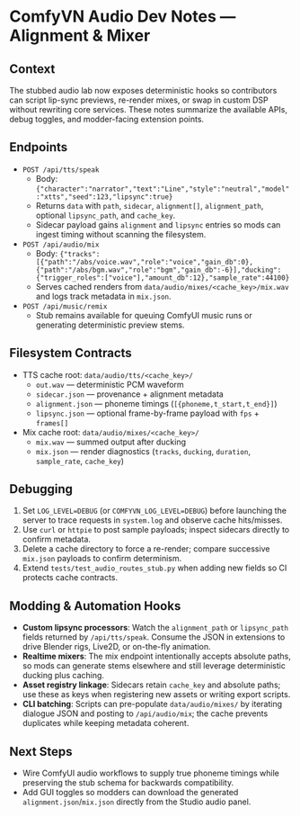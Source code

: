 ComfyVN Audio Dev Notes — Alignment & Mixer
===========================================

Context
-------
The stubbed audio lab now exposes deterministic hooks so contributors can script lip-sync previews, re-render mixes, or swap in custom DSP without rewriting core services. These notes summarize the available APIs, debug toggles, and modder-facing extension points.

Endpoints
---------
- `POST /api/tts/speak`
  - Body: `{"character":"narrator","text":"Line","style":"neutral","model":"xtts","seed":123,"lipsync":true}`
  - Returns `data` with `path`, `sidecar`, `alignment[]`, `alignment_path`, optional `lipsync_path`, and `cache_key`.
  - Sidecar payload gains `alignment` and `lipsync` entries so mods can ingest timing without scanning the filesystem.
- `POST /api/audio/mix`
  - Body: `{"tracks":[{"path":"/abs/voice.wav","role":"voice","gain_db":0},{"path":"/abs/bgm.wav","role":"bgm","gain_db":-6}],"ducking":{"trigger_roles":["voice"],"amount_db":12},"sample_rate":44100}`
  - Serves cached renders from `data/audio/mixes/<cache_key>/mix.wav` and logs track metadata in `mix.json`.
- `POST /api/music/remix`
  - Stub remains available for queuing ComfyUI music runs or generating deterministic preview stems.

Filesystem Contracts
--------------------
- TTS cache root: `data/audio/tts/<cache_key>/`
  - `out.wav` — deterministic PCM waveform
  - `sidecar.json` — provenance + alignment metadata
  - `alignment.json` — phoneme timings (`[{phoneme,t_start,t_end}]`)
  - `lipsync.json` — optional frame-by-frame payload with `fps` + `frames[]`
- Mix cache root: `data/audio/mixes/<cache_key>/`
  - `mix.wav` — summed output after ducking
  - `mix.json` — render diagnostics (`tracks`, `ducking`, `duration`, `sample_rate`, `cache_key`)

Debugging
---------
1. Set `LOG_LEVEL=DEBUG` (or `COMFYVN_LOG_LEVEL=DEBUG`) before launching the server to trace requests in `system.log` and observe cache hits/misses.
2. Use `curl` or `httpie` to post sample payloads; inspect sidecars directly to confirm metadata.
3. Delete a cache directory to force a re-render; compare successive `mix.json` payloads to confirm determinism.
4. Extend `tests/test_audio_routes_stub.py` when adding new fields so CI protects cache contracts.

Modding & Automation Hooks
--------------------------
- **Custom lipsync processors**: Watch the `alignment_path` or `lipsync_path` fields returned by `/api/tts/speak`. Consume the JSON in extensions to drive Blender rigs, Live2D, or on-the-fly animation.
- **Realtime mixers**: The mix endpoint intentionally accepts absolute paths, so mods can generate stems elsewhere and still leverage deterministic ducking plus caching.
- **Asset registry linkage**: Sidecars retain `cache_key` and absolute paths; use these as keys when registering new assets or writing export scripts.
- **CLI batching**: Scripts can pre-populate `data/audio/mixes/` by iterating dialogue JSON and posting to `/api/audio/mix`; the cache prevents duplicates while keeping metadata coherent.

Next Steps
----------
- Wire ComfyUI audio workflows to supply true phoneme timings while preserving the stub schema for backwards compatibility.
- Add GUI toggles so modders can download the generated `alignment.json`/`mix.json` directly from the Studio audio panel.
